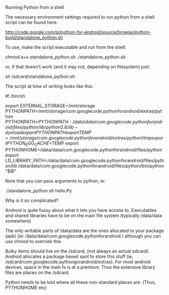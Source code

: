 Running Python from a shell

The necessary environment settings required to run python from a shell script can be found here:

http://code.google.com/p/python-for-android/source/browse/python-build/standalone_python.sh

To use, make the script executable and run from the shell:

chmod a+x standalone_python.sh
./standalone_python.sh

or, if that doesn't work (and it may not, depending on filesystem) just:

sh /sdcard/standalone_python.sh

The script at time of writing looks like this:

#! /bin/sh

export EXTERNAL_STORAGE=/mnt/storage
PYTHONPATH=/mnt/storage/com.googlecode.pythonforandroid/extras/python
PYTHONPATH=${PYTHONPATH}:/data/data/com.googlecode.pythonforandroid/files/python/lib/python2.6/lib-dynload
export PYTHONPATH
export TEMP=/mnt/storage/com.googlecode.pythonforandroid/extras/python/tmp
export PYTHON_EGG_CACHE=$TEMP
export PYTHONHOME=/data/data/com.googlecode.pythonforandroid/files/python
export LD_LIBRARY_PATH=/data/data/com.googlecode.pythonforandroid/files/python/lib
/data/data/com.googlecode.pythonforandroid/files/python/bin/python "$@"

Note that you can pass arguments to python, ie:

./standalone_python.sh hello.Py

Why is it so complicated?

Android is quite fussy about what it lets you have access to. Executables and shared libraries
have to be on the main file system (typically /data/data somewhere)

The only writable parts of /data/data are the ones allocated to your package (apk) (ie:
/data/data/com.googlecode.pythonforandroid ) although you can use chmod to override this.

Bulky items should live on the /sdcard, (not always an actual sdcard). Android allocates a package
based spot to store this stuff (ie, /sdcard/com.googlecode.pythongorandroid/extras). For most
android devices, space in the main fs is at a premium. Thus the extensive library files are places
on the /sdcard.

Python needs to be told where all these non-standard places are. (Thus, PYTHONHOME etc) 

